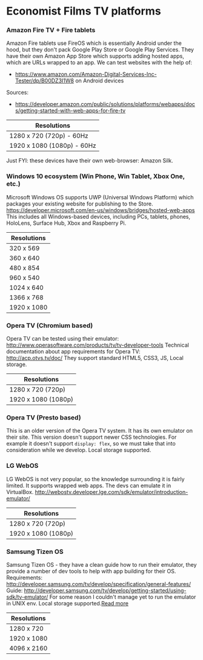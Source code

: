 # Economist Films TV platforms
### Amazon Fire TV + Fire tablets
Amazon Fire tablets use FireOS which is essentially Android under the hood, but they don't pack Google Play Store or Google Play Services. They have their own Amazon App Store which supports adding hosted apps, which are URLs wrapped to an app.
We can test websites with the help of:
* https://www.amazon.com/Amazon-Digital-Services-Inc-Tester/dp/B00DZ3I1W8 on Android devices

Sources:
* https://developer.amazon.com/public/solutions/platforms/webapps/docs/getting-started-with-web-apps-for-fire-tv

| Resolutions |
| -----  |
|1280 x 720 (720p) - 60Hz|
|1920 x 1080 (1080p) - 60Hz|

Just FYI: these devices have their own web-browser: Amazon Silk.
### Windows 10 ecosystem (Win Phone, Win Tablet, Xbox One, etc.)
Microsoft Windows OS supports UWP (Universal Windows Platform) which packages your existing website for publishing to the Store.
https://developer.microsoft.com/en-us/windows/bridges/hosted-web-apps
This includes all Windows-based devices, including PCs, tablets, phones, HoloLens, Surface Hub, Xbox and Raspberry Pi.

|Resolutions|
| ---- |
| 320 x 569|
|360 x 640|
|480 x 854|
|960 x 540|
|1024 x 640|
|1366 x 768|
|1920 x 1080|
### Opera TV (Chromium based)
Opera TV can be tested using their emulator: http://www.operasoftware.com/products/tv/tv-developer-tools
Technical documentation about app requirements for Opera TV: http://acp.otvs.tv/doc/
They support standard HTML5, CSS3, JS, Local storage.

| Resolutions |
| -----  |
|1280 x 720 (720p)|
|1920 x 1080 (1080p)|
### Opera TV (Presto based)
This is an older version of the Opera TV system. It has its own emulator on their site. This version doesn't support newer CSS technologies. For example it doesn't support `display: flex`, so we must take that into consideration while we develop. Local storage supported.
### LG WebOS
LG WebOS is not very popular, so the knowledge surrounding it is fairly limited. It supports wrapped web apps. The devs can emulate it in VirtualBox.
http://webostv.developer.lge.com/sdk/emulator/introduction-emulator/

| Resolutions |
| -----  |
|1280 x 720 (720p)|
|1920 x 1080 (1080p)|
### Samsung Tizen OS
Samsung Tizen OS - they have a clean guide how to run their emulator, they provide a number of dev tools to help with app building for their OS.
Requirements: http://developer.samsung.com/tv/develop/specification/general-features/
Guide: http://developer.samsung.com/tv/develop/getting-started/using-sdk/tv-emulator/
For some reason I couldn't manage yet to run the emulator in UNIX env.
Local storage supported.[Read more](https://developer.tizen.org/community/tip-tech/html5-local-storage)

| Resolutions |
| -----  |
|1280 x 720|
|1920 x 1080|
|4096 x 2160|
